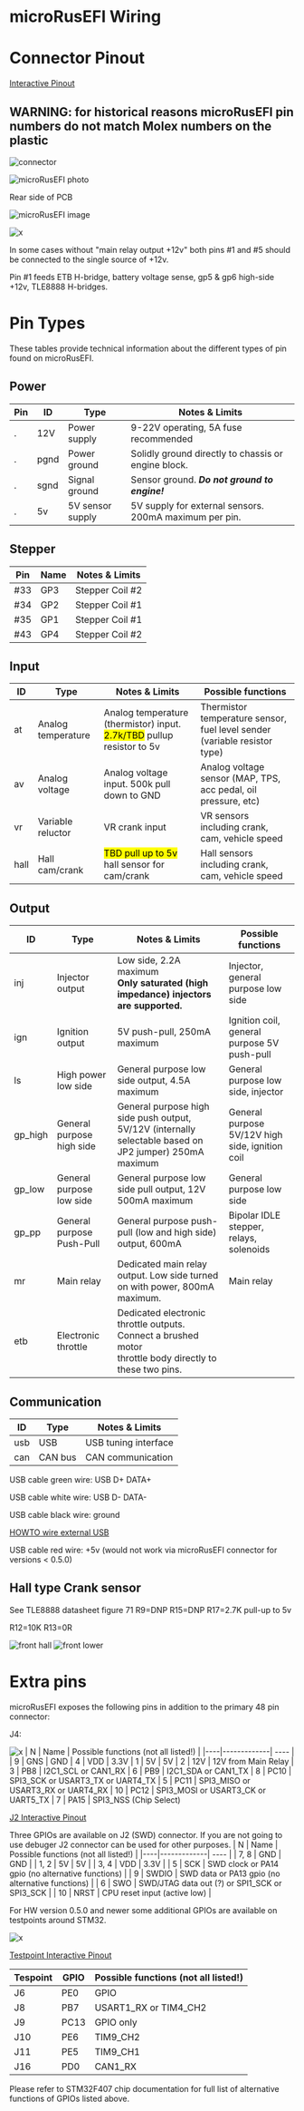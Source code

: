 # microRusEFI Wiring

# Connector Pinout

[Interactive Pinout](https://rusefi.com/docs/pinouts/microrusefi/)

## WARNING: for historical reasons microRusEFI pin numbers do not match Molex numbers on the plastic

![connector](Hardware/microRusEFI/Hardware_microRusEFI_connector.png)

![microRusEFI photo](Hardware/microRusEFI/Hardware_microRusEFI_connector.jpg)

Rear side of PCB

![microRusEFI image](Hardware/microRusEFI/Hardware_microRusEFI_0_3_PCB_pinout.png)

![x](Hardware/microRusEFI/microRusEFI_connectors/MRE_reality.jpg)

In some cases without "main relay output +12v" both pins #1 and #5 should be connected to the single source of +12v.

Pin #1 feeds ETB H-bridge, battery voltage sense, gp5 & gp6 high-side +12v, TLE8888 H-bridges.

# Pin Types

These tables provide technical information about the different types of pin found on microRusEFI.

## Power

| Pin  | ID | Type | Notes & Limits |
|------|----|-------------| ---- |
| . | 12V  | Power supply        | 9-22V operating, 5A fuse recommended           |
| . | pgnd | Power ground        | Solidly ground directly to chassis or engine block. |
| . | sgnd | Signal ground       | Sensor ground.  ***Do not ground to engine!***
| . | 5v   | 5V sensor supply    | 5V supply for external sensors.  200mA maximum per pin.


## Stepper

| Pin  | Name                | Notes & Limits                                                                       |
|------|---------------------| ------------------------------------------------------------------------------------ |
| #33 | GP3 | Stepper Coil #2 |
| #34 | GP2 | Stepper Coil #1 |
| #35| GP1 | Stepper Coil #1 |
| #43 | GP4 | Stepper Coil #2 |



## Input

| ID   | Type                | Notes & Limits                                                                       | Possible functions |
|------|---------------------| ------------------------------------------------------------------------------------ | --- |
| at   | Analog temperature  | Analog temperature (thermistor) input.  <mark>2.7k/TBD</mark> pullup resistor to 5v  | Thermistor temperature sensor, fuel level sender (variable resistor type) |
| av   | Analog voltage      | Analog voltage input.  500k pull down to GND                                         | Analog voltage sensor (MAP, TPS, acc pedal, oil pressure, etc)
| vr   | Variable reluctor   | VR crank input                                                                       | VR sensors including crank, cam, vehicle speed
| hall | Hall cam/crank      | <mark>TBD pull up to 5v</mark> hall sensor for cam/crank                             | Hall sensors including crank, cam, vehicle speed

## Output

| ID | Type | Notes & Limits | Possible functions |
|----|-------------| ---- | --- |
| inj  | Injector output     | Low side, 2.2A maximum<br/>**Only saturated (high impedance) injectors are supported.** | Injector, general purpose low side |
| ign  | Ignition output     | 5V push-pull, 250mA maximum   | Ignition coil, general purpose 5V push-pull
| ls   | High power low side | General purpose low side output, 4.5A maximum | General purpose low side, injector
| gp_high | General purpose high side | General purpose high side push output, 5V/12V (internally selectable based on JP2 jumper) 250mA maximum | General purpose 5V/12V high side, ignition coil
| gp_low | General purpose low side | General purpose low side pull output, 12V 500mA maximum                            | General purpose low side
| gp_pp  | General purpose Push-Pull | General purpose push-pull (low and high side) output, 600mA | Bipolar IDLE stepper, relays, solenoids |
| mr   | Main relay          | Dedicated main relay output.  Low side turned on with power, 800mA maximum. | Main relay
| etb  | Electronic throttle | Dedicated electronic throttle outputs.  Connect a brushed motor<br/>throttle body directly to these two pins.

## Communication

| ID | Type | Notes & Limits |
|----|-------------| ---- |
| usb | USB     | USB tuning interface
| can | CAN bus | CAN communication

USB cable green wire: USB D+ DATA+

USB cable white wire: USB D- DATA-

USB cable black wire: ground

[HOWTO wire external USB](https://youtu.be/4v2VnP-YdlQ)

USB cable red wire: +5v (would not work via microRusEFI connector for versions < 0.5.0)

## Hall type Crank sensor

See TLE8888 datasheet figure 71
R9=DNP
R15=DNP
R17=2.7K pull-up to 5v

R12=10K
R13=0R


![front hall](Hardware/microRusEFI/Hardware_microRusEFI_0_1_assembled_front_hall_setup.jpg)
![front lower](Hardware/microRusEFI/Hardware_microRusEFI_0_1_assembled_front_lower.jpg)



# Extra pins

microRusEFI exposes the following pins in addition to the primary 48 pin connector:

J4:

![x](Hardware/microRusEFI/J4.png)
| N | Name | Possible functions (not all listed!) |
|----|-------------| ---- |
| 9 | GNS | GND
| 4 | VDD | 3.3V
| 1 | 5V | 5V
| 2 | 12V | 12V from Main Relay
| 3 | PB8 | I2C1_SCL or CAN1_RX
| 6 | PB9 | I2C1_SDA or CAN1_TX
| 8 | PC10 | SPI3_SCK or USART3_TX or UART4_TX
| 5 | PC11 | SPI3_MISO or USART3_RX or UART4_RX
| 10 | PC12 | SPI3_MOSI or USART3_CK or UART5_TX
| 7 | PA15 | SPI3_NSS (Chip Select)

[J2 Interactive Pinout](https://rusefi.com/docs/pinouts/microrusefi/main.html)

Three GPIOs are available on J2 (SWD) connector. If you are not going to use debuger J2 connector can be used for other purposes.
| N | Name | Possible functions (not all listed!) |
|----|-------------| ---- |
| 7, 8 | GND | GND |
| 1, 2 | 5V | 5V |
| 3, 4 | VDD | 3.3V |
| 5 | SCK | SWD clock or PA14 gpio (no alternative functions) |
| 9 | SWDIO | SWD data or PA13 gpio (no alternative functions) |
| 6 | SWO | SWD/JTAG data out (?) or SPI1_SCK or SPI3_SCK |
| 10 | NRST | CPU reset input (active low) |

For HW version 0.5.0 and newer some additional GPIOs are available on testpoints around STM32.

![x](Hardware/microRusEFI/J8_9_10.png)

[Testpoint Interactive Pinout](https://rusefi.com/docs/pinouts/microrusefi/pads.html)

| Tespoint | GPIO | Possible functions (not all listed!) |
|----|-------------| ---- |
| J6 | PE0 | GPIO |
| J8 | PB7 | USART1_RX or TIM4_CH2 |
| J9 | PC13 | GPIO only |
| J10 | PE6 | TIM9_CH2 |
| J11 | PE5 | TIM9_CH1 |
| J16 | PD0 | CAN1_RX |

Please refer to STM32F407 chip documentation for full list of alternative functions of GPIOs listed above.
